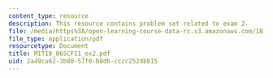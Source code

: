 ```yaml
---
content_type: resource
description: This resource contains problem set related to exam 2.
file: /media/https%3A/open-learning-course-data-rc.s3.amazonaws.com/18-06sc-linear-algebra-fall-2011/2a49ca623b8057f0b8dbcccc252db815_MIT18_06SCF11_ex2.pdf
file_type: application/pdf
resourcetype: Document
title: MIT18_06SCF11_ex2.pdf
uid: 2a49ca62-3b80-57f0-b8db-cccc252db815
---
```

